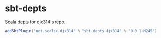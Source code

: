 # sbt-depts
Scala depts for djx314's repo.
```sbt
addSbtPlugin("net.scalax.djx314" % "sbt-depts-djx314" % "0.0.1-M245")
```
